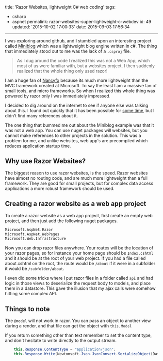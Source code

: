 title: 'Razor Websites, lightweight C# web coding'
tags:

  - csharp
  - aspnet
permalink: razor-websites-super-lightweight-c-webdev
id: 49
updated: '2015-10-02 17:00:33'
date: 2015-09-03 17:56:34
---

I was exploring around github, and I stumbled upon an interesting project called [Miniblog](https://github.com/madskristensen/miniblog) which was a lightweight blog engine written in c#. The thing that immediately stood out to me was the lack of a `.csproj` file.

>As I dug around the code I realized this was not a Web App, which most of us were familiar with, but a websites project. I then suddenly realized that the whole thing only used razor!

I am a huge fan of [Nancyfx](http://nancyfx.org/) because its much more lightweight than the MVC framework created at Microsoft. To say the least I am a massive fan of small tools, and micro frameworks. So when I realized this whole thing was powered by razor only I was immediately impressed.

I decided to dig around on the internet to see if anyone else was talking about this. I found out quickly that it has been possible for [some time](http://www.hanselman.com/blog/ExploringASPNETWebPagesAFullyfeaturedMiniBlogUsingJustRazor.aspx), but I didn't find many references about it.

The one thing that bummed me out about the Miniblog example was that it was not a web app. You can use nuget packages will websites, but you cannot make references to other projects in the solution. This was a problem for me, and unlike websites, web app's are precompiled which reduces application startup time.
<!-- more -->
## Why use Razor Websites?

The biggest reason to use razor websites, is the speed. Razor websites have almost no routing code, and are much more lightweight than a full framework. They are good for small projects, but for complex data access applications a more robust framework should be used.

## Creating a razor website as a web app project

To create a razor website as a web app project, first create an empty web project, and then just add the following nuget packages.

```xml
Microsoft.AspNet.Razor
Microsoft.AspNet.WebPages
Microsoft.Web.Infrastructure

```

Now you can drop razor files anywhere. Your routes will be the location of your razor pages, so for instance your home page should be `Index.cshtml` and it should be at the root of your web project. If you had a file called about.cshtml on the root, the route would be `/about` if it were in a subfolder it would be `/subfolder/about`.

I even did some tricks where I put razor files in a folder called `api` and had logic in those views to deserialize the request body to models, and place them in a datastore. This gave the illusion that my ajax calls were somehow hitting some complex API.


## Things to note

The `@model` will not work in razor. You can pass an object to another view during a render, and that file can get the object with `this.Model`

If you return something other than text remember to set the content type, and don't hesitate to write directly to the output stream.

```csharp
    this.Response.ContentType = "application/json";
    this.Response.Write(Newtonsoft.Json.JsonConvert.SerializeObject(Database.Data));

```
